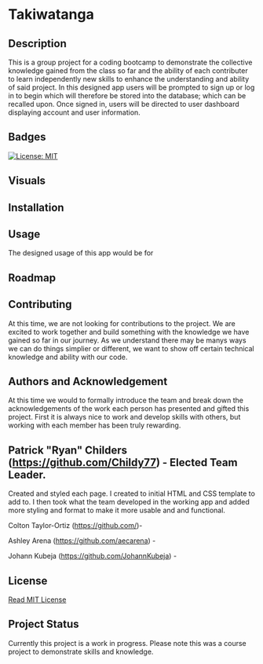 # Takiwatanga

## Description
This is a group project for a coding bootcamp to demonstrate the collective knowledge gained from the class so far and the ability of each contributer to learn independently new skills to enhance the understanding and ability of said project. In this designed app users will be prompted to sign up or log in to begin which will therefore be stored into the database; which can be recalled upon. Once signed in, users will be directed to user dashboard displaying account and user information.

## Badges
[![License: MIT](https://img.shields.io/badge/License-MIT-yellow.svg)](https://opensource.org/licenses/MIT)

## Visuals


## Installation


## Usage
The designed usage of this app would be for 

## Roadmap


## Contributing
At this time, we are not looking for contributions to the project. We are excited to work together and build something with the knowledge we have gained so far in our journey. As we understand there may be manys ways we can do things simplier or different, we want to show off certain technical knowledge and ability with our code.

## Authors and Acknowledgement
At this time we would to formally introduce the team and break down the acknowledgements of the work each person has presented and gifted this project. First it is always nice to work and develop skills with others, but working with each member has been truly rewarding.  


## Patrick "Ryan" Childers (https://github.com/Childy77) - Elected Team Leader.  
Created and styled each page. I created to initial HTML and CSS template to add to. I then took what the team developed in the working app and added more styling and format to make it more usable and and functional.

Colton Taylor-Ortiz (https://github.com/)- 

Ashley Arena (https://github.com/aecarena) - 

Johann Kubeja (https://github.com/JohannKubeja) - 


## License
[Read MIT License](https://opensource.org/licenses/MIT)

## Project Status
Currently this project is a work in progress. Please note this was a course project to demonstrate skills and knowledge. 
